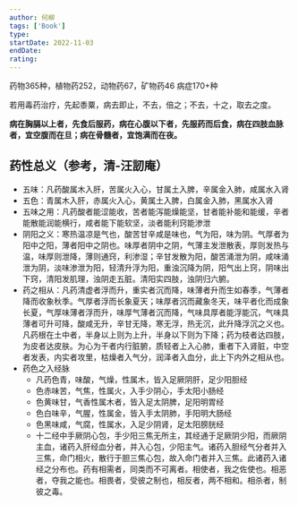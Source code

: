 ```yaml
---
author: 何柳
tags: ['Book']
type: 
startDate: 2022-11-03
endDate:
rating: 
---
```









药物365种，植物药252，动物药67，矿物药46
病症170+种

若用毒药治疗，先起黍粟，病去即止，不去，倍之；不去，十之，取去之度。

**病在胸膈以上者，先食后服药，病在心腹以下者，先服药而后食，病在四肢血脉者，宜空腹而在旦；病在骨髓者，宜饱满而在夜。**

## 药性总义（参考，清-汪訒庵）
* 五味：凡药酸属木入肝，苦属火入心，甘属土入脾，辛属金入肺，咸属水入肾
* 五色：青属木入肝，赤属火入心，黄属土入脾，白属金入肺，黑属水入肾
* 五味之用：凡药酸者能涩能收，苦者能泻能燥能坚，甘者能补能和能缓，辛者能散能润能横行，咸者能下能软坚，淡者能利窍能渗泄
* 阴阳之义：寒热温凉是气也，酸苦甘辛咸是味也，气为阳，味为阴。气厚者为阳中之阳，薄者阳中之阴也。味厚者阴中之阴，气薄主发泄散表，厚则发热与温，味厚则泄降，薄则通窍，利渗湿；辛甘发散为阳，酸苦涌泄为阴，咸味涌泄为阴，淡味渗泄为阳，轻清升浮为阳，重浊沉降为阴，阳气出上窍，阴味出下窍，清阳发肌理，浊阴走五脏。清阳实四肢，浊阴归六腑。
* 药之相从：凡药清虚者浮而升，重实者沉而降，味薄者升而生如春季，气薄者降而收象秋季。气厚者浮而长象夏天；味厚者沉而藏象冬天，味平者化而成象长夏，气厚味薄者浮而升，味厚气薄者沉而降，气味具厚者能浮能沉，气味具薄者可升可降，酸咸无升，辛甘无降，寒无浮，热无沉，此升降浮沉之义也。凡药根在土中者，半身以上则为上升，半身以下则为下降；药为枝者达四肢，为皮者达皮肤。为心为干者内行脏腑，质轻者上入心肺，重者下入肾脏，中空者发表，内实者攻里，枯燥者入气分，润泽者入血分，此上下内外之相从也。
* 药色之入经脉
	* 凡药色青，味酸，气燥，性属木，皆入足厥阴肝，足少阳胆经
	* 色赤味苦，气焦，性属火，入手少阴心，手太阳小肠经
	* 色黄味甘，气香性属木者，皆入足太阴脾，足阳明胃经
	* 色白味辛，气腥，性属金，皆入手太阴肺，手阳明大肠经
	* 色黑味咸，气腐，性属水，入足少阴肾，足太阳膀胱经
	* 十二经中手厥阴心包，手少阳三焦无所主，其经通于足厥阴少阳，而厥阴主血，诸药入肝经血分者，并入心包，少阳主气。诸药入胆经气分者并入三焦，命门相火，散行于胆三焦心包，故入命门者并入三焦。此诸药入诸经之分布也。药有相需者，同类而不可离者。相使者，我之佐使也。相恶者，夺我之能也。相畏者，受彼之制也，相反者，两不相和。相杀者，制彼之毒。














